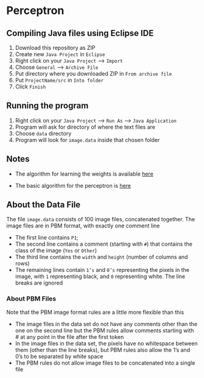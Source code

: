 # Perceptron

## Compiling Java files using Eclipse IDE

1. Download this repository as ZIP
2. Create new `Java Project` in `Eclipse`
3. Right click on your `Java Project` --> `Import`
4. Choose `General` --> `Archive File`
5. Put directory where you downloaded ZIP in `From archive file`
6. Put `ProjectName/src` in `Into folder`
7. Click `Finish`

## Running the program

1. Right click on your `Java Project` --> `Run As` --> `Java Application`
2. Program will ask for directory of where the text files are
3. Choose `data` directory
4. Program will look for `image.data` inside that chosen folder

## Notes

- The algorithm for learning the weights is available <a href='https://github.com/rjperez94/Perceptron/blob/master/learning-weights-algo.gif'>here</a>

- The basic algorithm for the perceptron is <a href='https://github.com/rjperez94/Perceptron/blob/master/perceptron-algo.gif'>here</a>

## About the Data File

The file `image.data` consists of 100 image files, concatenated together. The image files are in PBM format, with exactly one comment line

- The first line contains `P1`;
- The second line contains a comment (starting with `#`) that contains the class of the image (`Yes` or `Other`)
- The third line contains the `width` and `height` (number of columns and rows)
- The remaining lines contain `1’s` and `0’s` representing the pixels in the image, with `1` representing black, and `0` representing white. The line breaks are ignored

### About PBM Files

Note that the PBM image format rules are a little more flexible than this

- The image files in the data set do not have any comments other than the one on the second line but the PBM rules allow comments starting with # at any point in the file after the first token
- In the image files in the data set, the pixels have no whitespace between them (other than the line breaks), but PBM rules also allow the 1’s and 0’s to be separated by white space
- The PBM rules do not allow image files to be concatenated into a single file
